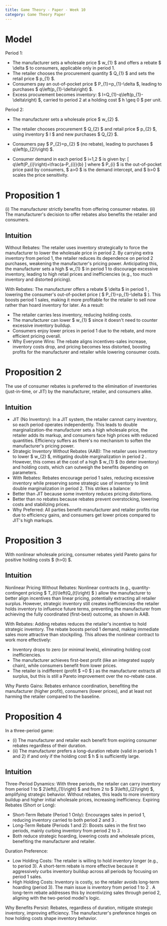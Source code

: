 ```yaml
---
title: Game Theory - Paper - Week 10
category: Game Theory Paper
---
```


# Model 

Period 1:
- The manufacturer sets a wholesale price $ w_{1} $ and offers a rebate $ \delta $ to consumers, applicable only in period 1.
- The retailer chooses the procurement quantity $ Q_{1} $ and sets the retail price $ p_{1} $.
- Consumers pay an out-of-pocket price $ P_{1}=p_{1}-\delta $, leading to purchases $ q\left(p_{1}-\delta\right) $.
- Excess procurement becomes inventory: $ I=Q_{1}-q\left(p_{1}-\delta\right) $, carried to period 2 at a holding cost $ h \geq 0 $ per unit.

Period 2:
- The manufacturer sets a wholesale price $ w_{2} $.
- The retailer chooses procurement $ Q_{2} $ and retail price $ p_{2} $, using inventory $ I $ and new purchases $ Q_{2} $.
- Consumers pay $ P_{2}=p_{2} $ (no rebate), leading to purchases $ q\left(p_{2}\right) $.

- Consumer demand in each period $ i=1,2 $ is given by:
\[
q\left(P_{i}\right)=\frac{a-P_{i}}{b}
\]
where $ P_{i} $ is the out-of-pocket price paid by consumers, $ a>0 $ is the demand intercept, and $ b>0 $ scales the price sensitivity.

# Proposition 1

(i) The manufacturer strictly benefits from offering consumer rebates.
(ii) The manufacturer's decision to offer rebates also benefits the retailer and consumers.

## Intuition

Without Rebates: The retailer uses inventory strategically to force the manufacturer to lower the wholesale price in period 2. By carrying extra inventory from period 1, the retailer reduces its dependence on period 2 purchases, weakening the manufacturer's pricing power. Anticipating this, the manufacturer sets a high $ w_{1} $ in period 1 to discourage excessive inventory, leading to high retail prices and inefficiencies (e.g., too much inventory and distorted pricing).

With Rebates: The manufacturer offers a rebate $ \delta $ in period 1 , lowering the consumer's out-of-pocket price ( $ P_{1}=p_{1}-\delta $ ). This boosts period 1 sales, making it more profitable for the retailer to sell now rather than hoard inventory for later. As a result:
- The retailer carries less inventory, reducing holding costs.
- The manufacturer can lower $ w_{1} $ since it doesn't need to counter excessive inventory buildup.
- Consumers enjoy lower prices in period 1 due to the rebate, and more efficient pricing overall.
- Why Everyone Wins: The rebate aligns incentives-sales increase, inventory costs drop, and pricing becomes less distorted, boosting profits for the manufacturer and retailer while lowering consumer costs.

# Proposition 2

The use of consumer rebates is preferred to the elimination of inventories (just-in-time, or JIT) by the manufacturer, retailer, and consumers alike.

## Intuition

- JIT (No Inventory): In a JIT system, the retailer cannot carry inventory, so each period operates independently. This leads to double marginalization-the manufacturer sets a high wholesale price, the retailer adds its markup, and consumers face high prices with reduced quantities. Efficiency suffers as there's no mechanism to soften the manufacturer's pricing power.
- Strategic Inventory Without Rebates (AAB): The retailer uses inventory to lower $ w_{2} $, mitigating double marginalization in period 2 . However, this comes at the cost of a high $ w_{1} $ (to deter inventory) and holding costs, which can outweigh the benefits depending on parameters.
- With Rebates: Rebates encourage period 1 sales, reducing excessive inventory while preserving some strategic use of inventory to limit double marginalization in period 2. This strikes a balance:
- Better than JIT because some inventory reduces pricing distortions.
- Better than no rebates because rebates prevent overstocking, lowering costs and stabilizing prices.
- Why Preferred: All parties benefit-manufacturer and retailer profits rise due to efficiency gains, and consumers get lower prices compared to JIT's high markups.

# Proposition 3

With nonlinear wholesale pricing, consumer rebates yield Pareto gains for positive holding costs $ (h>0) $.

## Intuition

Nonlinear Pricing Without Rebates: Nonlinear contracts (e.g., quantity-contingent pricing $ T_{t}\left(Q_{t}\right) $ ) allow the manufacturer to better align incentives than linear pricing, potentially extracting all retailer surplus. However, strategic inventory still creates inefficiencies-the retailer holds inventory to influence future terms, preventing the manufacturer from achieving the fully coordinated (first-best) outcome, as shown in AAB.

With Rebates: Adding rebates reduces the retailer's incentive to hold strategic inventory. The rebate boosts period 1 demand, making immediate sales more attractive than stockpiling. This allows the nonlinear contract to work more effectively:
- Inventory drops to zero (or minimal levels), eliminating holding cost inefficiencies.
- The manufacturer achieves first-best profit (like an integrated supply chain), while consumers benefit from lower prices.
- The retailer is indifferent (profit $ =0 $ ) as the manufacturer extracts all surplus, but this is still a Pareto improvement over the no-rebate case.

Why Pareto Gains: Rebates enhance coordination, benefiting the manufacturer (higher profit), consumers (lower prices), and at least not harming the retailer compared to the baseline.

# Proposition 4

In a three-period game:
- (i) The manufacturer and retailer each benefit from expiring consumer rebates regardless of their duration.
- (ii) The manufacturer prefers a long-duration rebate (valid in periods 1 and 2) if and only if the holding cost $ h $ is sufficiently large.

## Intuition 

Three-Period Dynamics: With three periods, the retailer can carry inventory from period 1 to $ 2\left(I_{1}\right) $ and from 2 to $ 3\left(I_{2}\right) $, amplifying strategic behavior. Without rebates, this leads to more inventory buildup and higher initial wholesale prices, increasing inefficiency.
Expiring Rebates (Short or Long):
- Short-Term Rebate (Period 1 Only): Encourages sales in period 1, reducing inventory carried to both period 2 and 3 .
- Long-Term Rebate (Periods 1 and 2): Boosts sales in the first two periods, mainly curbing inventory from period 2 to 3 .
- Both reduce strategic hoarding, lowering costs and wholesale prices, benefiting the manufacturer and retailer.

Duration Preference:
- Low Holding Costs: The retailer is willing to hold inventory longer (e.g., to period 3). A short-term rebate is more effective because it aggressively curbs inventory buildup across all periods by focusing on period 1 sales.
- High Holding Costs: Inventory is costly, so the retailer avoids long-term hoarding (period 3). The main issue is inventory from period 1 to 2 . A long-term rebate addresses this by incentivizing sales through period 2, aligning with the two-period model's logic.

Why Benefits Persist: Rebates, regardless of duration, mitigate strategic inventory, improving efficiency. The manufacturer's preference hinges on how holding costs shape inventory behavior.




